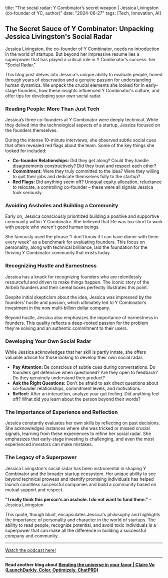 

title: "The social radar: Y Combinator’s secret weapon | Jessica Livingston (co-founder of YC, author)"
date: "2024-06-27"
tags: [Tech, Innovation, AI]


## The Secret Sauce of Y Combinator: Unpacking Jessica Livingston's Social Radar

Jessica Livingston, the co-founder of Y Combinator, needs no introduction in the world of startups. But beyond her impressive resume lies a superpower that has played a critical role in Y Combinator’s success: her "Social Radar."

This blog post delves into Jessica's unique ability to evaluate people, honed through years of observation and a genuine passion for understanding human dynamics. We unpack the crucial elements she looked for in early-stage founders, how these insights influenced Y Combinator's culture, and offer tips for developing your own social radar.

### Reading People: More Than Just Tech

Jessica’s three co-founders at Y Combinator were deeply technical. While they delved into the technological aspects of a startup, Jessica focused on the founders themselves. 

During the intense 10-minute interviews, she observed subtle social cues that often revealed red flags about the team. Some of the key things she looked for included:

* **Co-founder Relationships:** Did they get along? Could they handle disagreements constructively? Did they trust and respect each other?
* **Commitment:** Were they truly committed to the idea? Were they willing to quit their jobs and dedicate themselves fully to the startup?
* **Red Flags:** Did anything seem off? Unequal equity allocation, reluctance to relocate, a controlling co-founder – these were all signals Jessica took seriously.

### Avoiding Assholes and Building a Community

Early on, Jessica consciously prioritized building a positive and supportive community within Y Combinator. She believed that life was too short to work with people who weren't good human beings. 

She famously used the phrase "I don’t know if I can have dinner with them every week" as a benchmark for evaluating founders. This focus on personality, along with technical brilliance, laid the foundation for the thriving Y Combinator community that exists today.

### Recognizing Hustle and Earnestness

Jessica has a knack for recognizing founders who are relentlessly resourceful and driven to make things happen. The iconic story of the Airbnb founders and their cereal boxes perfectly illustrates this point. 

Despite initial skepticism about the idea, Jessica was impressed by the founders’ hustle and passion, which ultimately led to Y Combinator’s investment in the now multi-billion dollar company.

Beyond hustle, Jessica also emphasizes the importance of earnestness in founders. This quality reflects a deep-rooted passion for the problem they're solving and an authentic commitment to their users. 

### Developing Your Own Social Radar

While Jessica acknowledges that her skill is partly innate, she offers valuable advice for those looking to develop their own social radar:

* **Pay Attention:** Be conscious of subtle cues during conversations. Do founders get defensive when questioned? Are they open to feedback? Do they genuinely understand their product?
* **Ask the Right Questions:** Don’t be afraid to ask direct questions about co-founder relationships, commitment levels, and motivations. 
* **Reflect:** After an interaction, analyze your gut feeling. Did anything feel off? What did you learn about the person beyond their words?

### The Importance of Experience and Reflection

Jessica constantly evaluates her own skills by reflecting on past decisions. She acknowledges instances where she was tricked or missed crucial signals, learning from these experiences to refine her social radar. She emphasizes that early-stage investing is challenging, and even the most experienced investors can make mistakes.

### The Legacy of a Superpower

Jessica Livingston's social radar has been instrumental in shaping Y Combinator and the broader startup ecosystem. Her unique ability to see beyond technical prowess and identify promising individuals has helped launch countless successful companies and build a community based on mutual support and respect. 

**"I really think this person's an asshole. I do not want to fund them."** –  Jessica Livingston

This quote, though blunt, encapsulates Jessica's philosophy and highlights the importance of personality and character in the world of startups. The ability to read people, recognize potential, and avoid toxic individuals is a superpower that can make all the difference in building a successful company and community.

---

<a href="https://youtube.com/watch?v=h9MUuhsDJOM" target="_blank">Watch the podcast here!</a>


---

**Read another blog about [Bending the universe in your favor | Claire Vo (LaunchDarkly, Color, Optimizely, ChatPRD)](./20240407-clairevo-lennyspodcast)**
